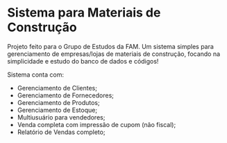 # Sistema para Materiais de Construção
Projeto feito para o Grupo de Estudos da FAM.
Um sistema simples para gerenciamento de empresas/lojas de materiais de construção, focando na simplicidade e estudo do banco de dados e códigos!

Sistema conta com:
- Gerenciamento de Clientes;
- Gerenciamento de Fornecedores;
- Gerenciamento de Produtos;
- Gerenciamento de Estoque;
- Multiusuário para vendedores;
- Venda completa com impressão de cupom (não fiscal);
- Relatório de Vendas completo;
